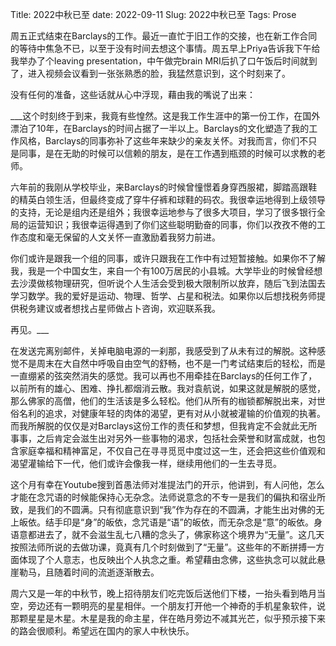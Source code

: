 Title: 2022中秋已至
date: 2022-09-11
Slug: 2022中秋已至
Tags: Prose


周五正式结束在Barclays的工作。最近一直忙于旧工作的交接，也在新工作合同的等待中焦急不已，以至于没有时间去想这个事情。周五早上Priya告诉我下午给我举办了个leaving presentation，中午做完brain MRI后扒了口午饭后时间就到了，进入视频会议看到一张张熟悉的脸，我猛然意识到，这个时刻来了。

没有任何的准备，这些话就从心中浮现，藉由我的嘴说了出来：

___这个时刻终于到来，我竟有些惶然。这是我工作生涯中的第一份工作，在国外漂泊了10年，在Barclays的时间占据了一半以上。Barclays的文化塑造了我的工作风格，Barclays的同事弥补了这些年来缺少的亲友关怀。对我而言，你们不只是同事，是在无助的时候可以信赖的朋友，是在工作遇到瓶颈的时候可以求教的老师。

六年前的我刚从学校毕业，来Barclays的时候曾憧憬着身穿西服裙，脚踏高跟鞋的精英白领生活，但最终变成了穿牛仔裤和球鞋的码农。我很幸运地得到上级领导的支持，无论是组内还是组外；我很幸运地参与了很多大项目，学习了很多银行全局的运营知识；我很幸运得遇到了你们这些聪明勤奋的同事，你们以孜孜不倦的工作态度和毫无保留的人文关怀一直激励着我努力前进。

你们或许是跟我一个组的同事，或许只跟我在工作中有过短暂接触。如果你不了解我，我是一个中国女生，来自一个有100万居民的小县城。大学毕业的时候曾经想去沙漠做核物理研究，但听说个人生活会受到极大限制所以放弃，随后飞到法国去学习数学。我的爱好是运动、物理、哲学、占星和税法。如果你以后想找税务师提供税务建议或者想找占星师做占卜咨询，欢迎联系我。

再见。___



在发送完离别邮件，关掉电脑电源的一刹那，我感受到了从未有过的解脱。这种感觉不是周末在大自然中呼吸自由空气的舒畅，也不是一门考试结束后的轻松，而是一直绷紧的弦突然消失的感觉。我可以再也不用牵挂在Barclays的任何工作了，以前所有的雄心、困难、挣扎都烟消云散。我对袁航说，如果这就是解脱的感觉，那么佛家的高僧，他们的生活该是多么轻松。他们从所有的枷锁都解脱出来，对世俗名利的追求，对健康年轻的肉体的渴望，更有对从小就被灌输的价值观的执著。而我所解脱的仅仅是对Barclays这份工作的责任和梦想，但我肯定不会就此无所事事，之后肯定会滋生出对另外一些事物的渴求，包括社会荣誉和财富成就，也包含家庭幸福和精神富足，不仅自己在寻寻觅觅中度过这一生，还会把这些价值观和渴望灌输给下一代，他们或许会像我一样，继续用他们的一生去寻觅。



这个月有幸在Youtube搜到首愚法师对准提法门的开示，他讲到，有人问他，怎么才能在念咒语的时候能保持心无杂念。法师说意念的不专一是我们的偏执和宿业所致，是我们的不圆满。只有彻底意识到“我”作为存在的不圆满，才能生出对佛的无上皈依。结手印是“身”的皈依，念咒语是“语”的皈依，而无杂念是“意”的皈依。身语意都进去了，就不会滋生乱七八糟的念头了，佛家称这个境界为“无量”。这几天按照法师所说的去做功课，竟真有几个时刻做到了“无量”。这些年的不断拼搏一方面体现了个人意志，也反映出个人执念之重。希望藉由念佛，这些执念可以就此悬崖勒马，且随着时间的流逝逐渐散去。



周六又是一年的中秋节，晚上招待朋友们吃完饭后送他们下楼，一抬头看到皓月当空，旁边还有一颗明亮的星星相伴。一个朋友打开他一个神奇的手机星象软件，说那颗星星是木星。木星是我的命主星，伴在皓月旁边不减其光芒，似乎预示接下来的路会很顺利。希望远在国内的家人中秋快乐。

